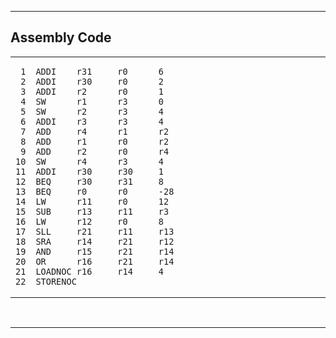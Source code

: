 <hr>

## <B>Assembly Code</B>

<table width=100%>
<tr>
<td>

```
 1
 2
 3
 4
 5
 6
 7
 8
 9
10
11
12
13
14
15
16
17
18
19
20
21
22
```

</td>
<td width=100%>

```
ADDI    r31     r0      6
ADDI    r30     r0      2
ADDI    r2      r0      1
SW      r1      r3      0
SW      r2      r3      4
ADDI    r3      r3      4
ADD     r4      r1      r2
ADD     r1      r0      r2
ADD     r2      r0      r4
SW      r4      r3      4
ADDI    r30     r30     1
BEQ     r30     r31     8
BEQ     r0      r0      -28
LW      r11     r0      12
SUB     r13     r11     r3
LW      r12     r0      8
SLL     r21     r11     r13
SRA     r14     r21     r12
AND     r15     r21     r14
OR      r16     r21     r14
LOADNOC r16     r14     4
STORENOC

```

</td>
</tr>
</table>

<br>
<hr>
